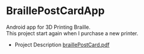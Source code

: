 # BraillePostCardApp
Android app for 3D Printing Braille. <br>
This project start again when I purchase a new printer.

* Project Description
[braillePostCard.pdf](https://github.com/goodsw4all/BraillePostCardApp/blob/master/braillePostCard.pdf)
